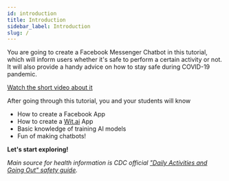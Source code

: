 ```yaml
---
id: introduction
title: Introduction
sidebar_label: Introduction
slug: /
---
```


You are going to create a Facebook Messenger Chatbot in this tutorial, which will inform users whether it's safe to perform a certain activity or not. It will also provide a handy advice on how to stay safe during COVID-19 pandemic. 

[Watch the short video about it](https://youtu.be/TF0dnHiiUzg)

After going through this tutorial, you and your students will know

- How to create a Facebook App
- How to create a [Wit.ai](http://wit.ai) App
- Basic knowledge of training AI models
- Fun of making chatbots!

**Let's start exploring!**

_Main source for health information is CDC official ["Daily Activities and Going Out" safety guide](https://www.cdc.gov/coronavirus/2019-ncov/daily-life-coping/going-out.html)._
